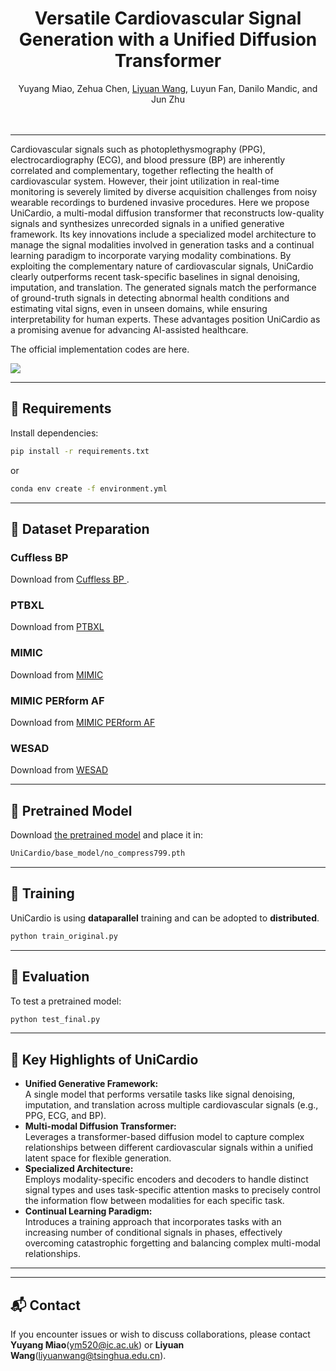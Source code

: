 <div align="center">
  <div>
    <h1>
        Versatile Cardiovascular Signal Generation with a Unified Diffusion Transformer
    </h1>
  </div>

  <div>
    Yuyang Miao</strong>,  
    Zehua Chen</strong></a>,   
    <a href="https://lywang3081.github.io/">Liyuan Wang</a>,
    Luyun Fan,
    Danilo Mandic,
    and Jun Zhu
  </div>

  <br/>
  <br/>
</div>

---

Cardiovascular signals such as photoplethysmography (PPG), electrocardiography (ECG), and blood pressure (BP) are inherently correlated and complementary, together reflecting the health of cardiovascular system. However, their joint utilization in real-time monitoring is severely limited by diverse acquisition challenges from noisy wearable recordings to burdened invasive procedures. Here we propose UniCardio, a multi-modal diffusion transformer that reconstructs low-quality signals and synthesizes unrecorded signals in a unified generative framework. Its key innovations include a specialized model architecture to manage the signal modalities involved in generation tasks and a continual learning paradigm to incorporate varying modality combinations. By exploiting the complementary nature of cardiovascular signals, UniCardio clearly outperforms recent task-specific baselines in signal denoising, imputation, and translation. The generated signals match the performance of ground-truth signals in detecting abnormal health conditions and estimating vital signs, even in unseen domains, while ensuring interpretability for human experts. These advantages position UniCardio as a promising avenue for advancing AI-assisted healthcare.

The official implementation codes are here.

![](framework.png)

---

## 🔧 Requirements

Install dependencies:

```bash
pip install -r requirements.txt
```

or

```bash
conda env create -f environment.yml
```

---

## 📂 Dataset Preparation

### Cuffless BP 

Download from [Cuffless BP ](https://archive.ics.uci.edu/dataset/340/cuff+less+blood+pressure+estimation).


### PTBXL

Download from [PTBXL](https://physionet.org/content/ptb-xl/1.0.3/)

### MIMIC

Download from [MIMIC](https://physionet.org/content/mimicdb/1.0.0/)

### MIMIC PERform AF 

Download from [MIMIC PERform AF ](https://ppg-beats.readthedocs.io/en/latest/datasets/mimic_perform_af/)

### WESAD

Download from [WESAD ](https://archive.ics.uci.edu/dataset/465/wesad+wearable+stress+and+affect+detection)


---

## 🧠 Pretrained Model

Download [the pretrained model](https://www.dropbox.com/scl/fo/4tnumdlwg48fcurk1bxnp/AMrluHHcl3xuLrgoriJfAu8?rlkey=nn9z0t7l5j8254uze4o53xnte&st=qvetpwvu&dl=0)
and place it in:

```bash
UniCardio/base_model/no_compress799.pth
```

---

## 🚀 Training

UniCardio is using **dataparallel** training and can be adopted to **distributed**.

```bash
python train_original.py
```

---

## 🧩 Evaluation

To test a pretrained model:

```bash
python test_final.py
```
---

## 🧭 Key Highlights of UniCardio

- **Unified Generative Framework:**  
  A single model that performs versatile tasks like signal denoising, imputation, and translation across multiple cardiovascular signals (e.g., PPG, ECG, and BP).
- **Multi-modal Diffusion Transformer:**  
  Leverages a transformer-based diffusion model to capture complex relationships between different cardiovascular signals within a unified latent space for flexible generation.
- **Specialized Architecture:**  
  Employs modality-specific encoders and decoders to handle distinct signal types and uses task-specific attention masks to precisely control the information flow between modalities for each specific task.
- **Continual Learning Paradigm:**  
  Introduces a training approach that incorporates tasks with an increasing number of conditional signals in phases, effectively overcoming catastrophic forgetting and balancing complex multi-modal relationships.

---

---

## 📬 Contact

If you encounter issues or wish to discuss collaborations, please contact **Yuyang Miao**(ym520@ic.ac.uk) or **Liyuan Wang**(liyuanwang@tsinghua.edu.cn).

